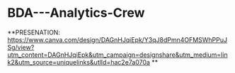 # BDA---Analytics-Crew
**PRESENATION: https://www.canva.com/design/DAGnHJqiEpk/Y3qJ8dPmn4OFMSWhPPuJSg/view?utm_content=DAGnHJqiEpk&utm_campaign=designshare&utm_medium=link2&utm_source=uniquelinks&utlId=hac2e7a070a **

